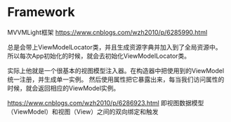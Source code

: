 # Framework
MVVMLight框架
https://www.cnblogs.com/wzh2010/p/6285990.html

总是会带上ViewModelLocator类，并且生成资源字典并加入到了全局资源中。
所以每次App初始化的时候，就会去初始化ViewModelLocator类。

实际上他就是一个很基本的视图模型注入器。在构造器中把使用到的ViewModel统一注册，并生成单一实例。
然后使用属性把它暴露出来，每当我们访问属性的时候，就会返回相应的ViewModel实例。

https://www.cnblogs.com/wzh2010/p/6286923.html
即视图数据模型（ViewModel）和视图（View）之间的双向绑定和触发
